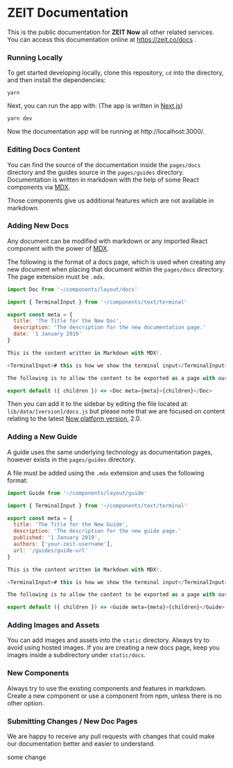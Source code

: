 # ZEIT Documentation

This is the public documentation for **ZEIT Now** all other related services.<br/>
You can access this documentation online at https://zeit.co/docs .

### Running Locally

To get started developing locally, clone this repository, `cd` into the directory, and then install the dependencies:

```shell
yarn
```

Next, you can run the app with:
(The app is written in [Next.js](https://github.com/zeit/next.js))

```shell
yarn dev
```

Now the documentation app will be running at http://localhost:3000/.

### Editing Docs Content

You can find the source of the documentation inside the `pages/docs` directory and the guides source in the `pages/guides` directory. Documentation is written in markdown with the help of some React components via [MDX](https://mdxjs.com/).

Those components give us additional features which are not available in markdown.

### Adding New Docs

Any document can be modified with markdown or any imported React component with the power of [MDX](https://github.com/mdx-js/mdx).

The following is the format of a docs page, which is used when creating any new document when placing that document within the `pages/docs` directory. The page extension must be `.mdx`.

```js
import Doc from '~/components/layout/docs'

import { TerminalInput } from '~/components/text/terminal'

export const meta = {
  title: 'The Title for the New Doc',
  description: 'The description for the new documentation page.'
  date: '1 January 2019'
}

This is the content written in Markdown with MDX!.

<TerminalInput># this is how we show the terminal input</TerminalInput>

The following is to allow the content to be exported as a page with our layout.

export default ({ children }) => <Doc meta={meta}>{children}</Doc>
```

Then you can add it to the sidebar by editing the file located at: `lib/data/[version]/docs.js` but please note that we are focused on content relating to the latest [Now platform version](https://zeit.co/docs/v2/platform/overview/), 2.0.

### Adding a New Guide

A guide uses the same underlying technology as documentation pages, however exists in the `pages/guides` directory.

A file must be added using the `.mdx` extension and uses the following format:

```js
import Guide from '~/components/layout/guide'

import { TerminalInput } from '~/components/text/terminal'

export const meta = {
  title: 'The Title for the New Guide',
  description: 'The description for the new guide page.'
  published: '1 January 2019',
  authors: ['your-zeit-username'],
  url: '/guides/guide-url'
}

This is the content written in Markdown with MDX!.

<TerminalInput># this is how we show the terminal input</TerminalInput>

The following is to allow the content to be exported as a page with our layout.

export default ({ children }) => <Guide meta={meta}>{children}</Guide>
```

### Adding Images and Assets

You can add images and assets into the `static` directory. Always try to avoid using hosted images.
If you are creating a new docs page, keep you images inside a subdirectory under `static/docs`.

### New Components

Always try to use the existing components and features in markdown. Create a new component or use a component from npm, unless there is no other option.

### Submitting Changes / New Doc Pages

We are happy to receive any pull requests with changes that could make our documentation better and easier to understand.


some change
